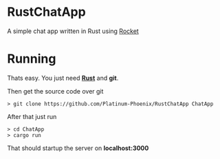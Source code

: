 # RustChatApp

A simple chat app written in Rust using [Rocket](https://rocket.rs)

# Running
Thats easy. You just need [**Rust**](https://rust-lang.org) and **git**.

Then get the source code over git
```
> git clone https://github.com/Platinum-Phoenix/RustChatApp ChatApp
```

After that just run
```
> cd ChatApp
> cargo run
```

That should startup the server on **localhost:3000**